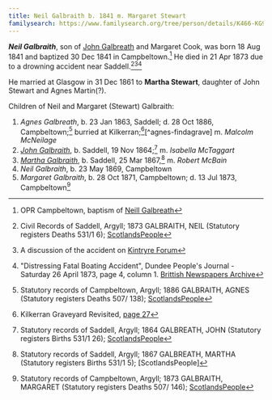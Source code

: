 ```yaml
---
title: Neil Galbraith b. 1841 m. Margaret Stewart
familysearch: https://www.familysearch.org/tree/person/details/K466-KG9
---
```

***Neil Galbraith***, son of [John Galbreath](/people/galbreath-john-1821.md) and Margaret Cook, was born 18 Aug 1841 and baptized 30 Dec 1841 in Campbeltown.[^birth] He died in 21 Apr 1873 due to a drowning accident near Saddell.[^death][^death1][^death2]

He married at Glasgow in 31 Dec 1861 to **Martha Stewart**, daughter of John Stewart and Agnes Martin(?).

Children of Neil and Margaret (Stewart) Galbraith:

1. *Agnes Galbreath*, b. 23 Jan 1863, Saddell; d. 28 Oct 1886, Campbeltown;[^agnes-death] burried at Kilkerran;[^agnes-burial][^agnes-findagrave] m. *Malcolm McNeilage*
2. *[John Galbraith](galbraith-john-1864-mctaggart.md)*, b. Saddell, 19 Nov 1864;[^john-birth] m. *Isabella McTaggart*
3. *[Martha Galbraith](galbraith-martha-1867-mcbain.md)*, b. Saddell, 25 Mar 1867,[^martha-birth] m. *Robert McBain*
4. *Neil Galbraith*, b. 23 May 1869, Campbeltown
5. *Margaret Galbraith*, b.  28 Oct 1871, Campbeltown; d. 13 Jul 1873, Campbeltown[^margaret-death]

[^birth]: OPR Campbeltown, baptism of [Neill Galbreath](/sources/opr-campbeltown-births.md#1841-12-30-neill-galbreath)

[^marriage]: Civil Records of Glasgow; 1861 GALBRAITH, NEILL (Statutory registers Marriages 644/1 517); [ScotlandsPeople](https://www.scotlandspeople.gov.uk/view-image/nrs_stat_marriages/6244529)

[^death]: Civil Records of Saddell, Argyll; 1873 GALBRAITH, NEIL (Statutory registers Deaths 531/1 6); [ScotlandsPeople](https://www.scotlandspeople.gov.uk/view-image/nrs_stat_deaths/1623575)

[^death1]: A discussion of the accident on [Kintryre Forum](http://www.kintyreforum.com/viewtopic.php?f=60&t=16256)

[^death2]: "Distressing Fatal Boating Accident", Dundee People's Journal - Saturday 26 April 1873, page 4, column 1. [Brittish Newspapers Archive](https://www.britishnewspaperarchive.co.uk/viewer/bl/0000697/18730426/064/0004)

[^agnes-death]: Statutory records of Campbeltown, Argyll; 1886 GALBRAITH, AGNES (Statutory registers Deaths 507/ 138); [ScotlandsPeople](https://www.scotlandspeople.gov.uk/view-image/nrs_stat_deaths/2889871)

[^agnes-burial]: Kilkerran Graveyard Revisited, [page 27](/sources/kilkerran-graveyard-revisted.md#page-27)

[^anges-findagrave]: Find a Grave, database and images (https://www.findagrave.com/memorial/157161848/agnes-mcneilage: accessed 13 October 2022), memorial page for Agnes Galbraith Mcneilage (1843–29 Oct 1886), Find a Grave Memorial ID 157161848, citing Kilkerran Cemetery, Campbeltown, Argyll and Bute, Scotland; Maintained by My Family and other People (contributor 47975249) .

[^martha-birth]: Statutory records of Saddell, Argyll; 1867 GALBREATH, MARTHA (Statutory registers Births 531/1 5); [ScotlandsPeople]


[^john-birth]: Statutory records of Saddell, Argyll; 1864 GALBREATH, JOHN (Statutory registers Births 531/1 26); [ScotlandsPeople](https://www.scotlandspeople.gov.uk/view-image/nrs_stat_births/39647646)

[^margaret-death]: Statutory records of Campbeltown, Argyll; 1873 GALBRAITH, MARGARET (Statutory registers Deaths 507/ 146); [ScotlandsPeople](https://www.scotlandspeople.gov.uk/view-image/nrs_stat_deaths/1543786)
